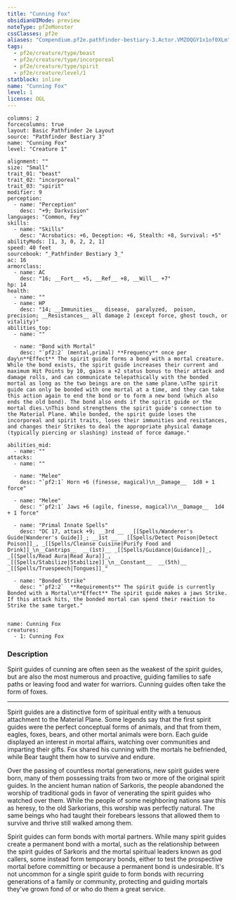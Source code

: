 ```yaml
---
title: "Cunning Fox"
obsidianUIMode: preview
noteType: pf2eMonster
cssClasses: pf2e
aliases: "Compendium.pf2e.pathfinder-bestiary-3.Actor.VMZOQGY1x1of0XLm" 
tags:
  - pf2e/creature/type/beast
  - pf2e/creature/type/incorporeal
  - pf2e/creature/type/spirit
  - pf2e/creature/level/1
statblock: inline
name: "Cunning Fox"
level: 1
license: OGL
---
```


```statblock
columns: 2
forcecolumns: true
layout: Basic Pathfinder 2e Layout
source: "Pathfinder Bestiary 3"
name: "Cunning Fox"
level: "Creature 1"

alignment: ""
size: "Small"
trait_01: "beast"
trait_02: "incorporeal"
trait_03: "spirit"
modifier: 9
perception:
  - name: "Perception"
    desc: "+9; Darkvision"
languages: "Common, Fey"
skills:
  - name: "Skills"
    desc: "Acrobatics: +6, Deception: +6, Stealth: +8, Survival: +5"
abilityMods: [1, 3, 0, 2, 2, 1]
speed: 40 feet
sourcebook: "_Pathfinder Bestiary 3_"
ac: 16
armorclass:
  - name: AC
    desc: "16; __Fort__ +5, __Ref__ +8, __Will__ +7"
hp: 14
health:
  - name: ""
  - name: HP
    desc: "14; __Immunities__  disease,  paralyzed,  poison,  precision; __Resistances__ all damage 2 (except force, ghost touch, or vitality)"
abilities_top:
  - name: ""

  - name: "Bond with Mortal"
    desc: "`pf2:2` (mental,primal) **Frequency** once per day\n**Effect** The spirit guide forms a bond with a mortal creature. While the bond exists, the spirit guide increases their current and maximum Hit Points by 10, gains a +2 status bonus to their attack and damage rolls, and can communicate telepathically with the bonded mortal as long as the two beings are on the same plane.\nThe spirit guide can only be bonded with one mortal at a time, and they can take this action again to end the bond or to form a new bond (which also ends the old bond). The bond also ends if the spirit guide or the mortal dies.\nThis bond strengthens the spirit guide's connection to the Material Plane. While bonded, the spirit guide loses the incorporeal and spirit traits, loses their immunities and resistances, and changes their Strikes to deal the appropriate physical damage (typically piercing or slashing) instead of force damage."

abilities_mid:
  - name: ""
attacks:
  - name: ""

  - name: "Melee"
    desc: "`pf2:1` Horn +6 (finesse, magical)\n__Damage__  1d8 + 1 force"

  - name: "Melee"
    desc: "`pf2:1` Jaws +6 (agile, finesse, magical)\n__Damage__  1d4 + 1 force"

  - name: "Primal Innate Spells"
    desc: "DC 17, attack +9; __3rd __  _[[Spells/Wanderer's Guide|Wanderer's Guide]]_; __1st __  _[[Spells/Detect Poison|Detect Poison]]_, _[[Spells/Cleanse Cuisine|Purify Food and Drink]]_\n__Cantrips__  __(1st)__ _[[Spells/Guidance|Guidance]]_, _[[Spells/Read Aura|Read Aura]]_, _[[Spells/Stabilize|Stabilize]]_\n__Constant__  __(5th)__ _[[Spells/Truespeech|Tongues]]_"

  - name: "Bonded Strike"
    desc: "`pf2:2`  **Requirements** The spirit guide is currently Bonded with a Mortal\n**Effect** The spirit guide makes a jaws Strike. If this attack hits, the bonded mortal can spend their reaction to Strike the same target."
 
```

```encounter-table
name: Cunning Fox
creatures:
  - 1: Cunning Fox
```


### Description
Spirit guides of cunning are often seen as the weakest of the spirit guides, but are also the most numerous and proactive, guiding families to safe paths or leaving food and water for warriors. Cunning guides often take the form of foxes.

* * *

Spirit guides are a distinctive form of spiritual entity with a tenuous attachment to the Material Plane. Some legends say that the first spirit guides were the perfect conceptual forms of animals, and that from them, eagles, foxes, bears, and other mortal animals were born. Each guide displayed an interest in mortal affairs, watching over communities and imparting their gifts. Fox shared his cunning with the mortals he befriended, while Bear taught them how to survive and endure.

Over the passing of countless mortal generations, new spirit guides were born, many of them possessing traits from two or more of the original spirit guides. In the ancient human nation of Sarkoris, the people abandoned the worship of traditional gods in favor of venerating the spirit guides who watched over them. While the people of some neighboring nations saw this as heresy, to the old Sarkorians, this worship was perfectly natural. The same beings who had taught their forebears lessons that allowed them to survive and thrive still walked among them.

Spirit guides can form bonds with mortal partners. While many spirit guides create a permanent bond with a mortal, such as the relationship between the spirit guides of Sarkoris and the mortal spiritual leaders known as god callers, some instead form temporary bonds, either to test the prospective mortal before committing or because a permanent bond is undesirable. It's not uncommon for a single spirit guide to form bonds with recurring generations of a family or community, protecting and guiding mortals they've grown fond of or who do them a great service.
